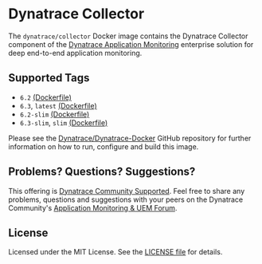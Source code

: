 # Dynatrace Collector

The `dynatrace/collector` Docker image contains the Dynatrace Collector component of the [Dynatrace Application Monitoring](http://www.dynatrace.com/docker) enterprise solution for deep end-to-end application monitoring.

## Supported Tags

- `6.2` [(Dockerfile)](https://github.com/Dynatrace/Dynatrace-Docker/blob/6.2/Dynatrace-Collector/Dockerfile)
- `6.3`, `latest` [(Dockerfile)](https://github.com/Dynatrace/Dynatrace-Docker/blob/6.3/Dynatrace-Collector/Dockerfile)
- `6.2-slim` [(Dockerfile)](https://github.com/Dynatrace/Dynatrace-Docker/blob/6.2/Dynatrace-Collector/Dockerfile.slim)
- `6.3-slim`, `slim` [(Dockerfile)](https://github.com/Dynatrace/Dynatrace-Docker/blob/6.3/Dynatrace-Collector/Dockerfile.slim)

Please see the [Dynatrace/Dynatrace-Docker](https://github.com/Dynatrace/Dynatrace-Docker/tree/6.3/Dynatrace-Collector) GitHub repository for further information on how to run, configure and build this image.

## Problems? Questions? Suggestions?

This offering is [Dynatrace Community Supported](https://community.dynatrace.com/community/display/DL/Support+Levels#SupportLevels-Communitysupported/NotSupportedbyDynatrace(providedbyacommunitymember)). Feel free to share any problems, questions and suggestions with your peers on the Dynatrace Community's [Application Monitoring & UEM Forum](https://answers.dynatrace.com/spaces/146/index.html).

## License

Licensed under the MIT License. See the [LICENSE file](https://github.com/Dynatrace/Dynatrace-Docker/blob/6.3/Dynatrace-Collector/LICENSE) for details.